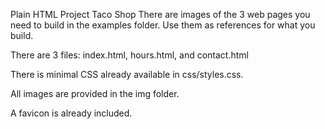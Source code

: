 Plain HTML Project 
Taco Shop 
There are images of the 3 web pages you need to build in the examples folder. Use them as references for what you build.

There are 3  files: index.html, hours.html, and contact.html

There is minimal CSS already available in css/styles.css. 

All images are provided in the img folder.

A favicon is already included.

